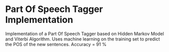 # Part Of Speech Tagger Implementation
Implementation of a Part Of Speech Tagger based on Hidden Markov Model and Viterbi Algorithm.
Uses machine learning on the training set to predict the POS of the new sentences.
Accuracy = 91 %

